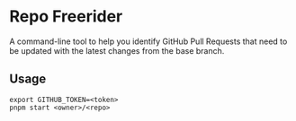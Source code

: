 # Repo Freerider

A command-line tool to help you identify GitHub Pull Requests that need to be updated with the latest changes from the base branch.

## Usage

```
export GITHUB_TOKEN=<token>
pnpm start <owner>/<repo>
```
